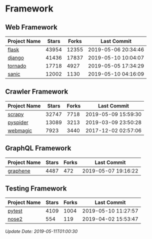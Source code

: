 # Framework

## Web Framework

| Project Name | Stars | Forks | Last Commit |
| ------------ | ----- | ----- | ----------- |
| [flask](https://github.com/pallets/flask) | 43954 | 12355 | 2019-05-06 20:34:46 |
| [django](https://github.com/django/django) | 41436 | 17837 | 2019-05-10 10:04:07 |
| [tornado](https://github.com/tornadoweb/tornado) | 17718 | 4927 | 2019-05-05 17:34:29 |
| [sanic](https://github.com/huge-success/sanic) | 12002 | 1130 | 2019-05-10 04:16:09 |

## Crawler Framework

| Project Name | Stars | Forks | Last Commit |
| ------------ | ----- | ----- | ----------- |
| [scrapy](https://github.com/scrapy/scrapy) | 32747 | 7718 | 2019-05-09 15:59:30 |
| [pyspider](https://github.com/binux/pyspider) | 13089 | 3213 | 2019-03-09 23:50:28 |
| [webmagic](https://github.com/code4craft/webmagic) | 7923 | 3440 | 2017-12-02 02:57:06 |

## GraphQL Framework

| Project Name | Stars | Forks | Last Commit |
| ------------ | ----- | ----- | ----------- |
| [graphene](https://github.com/graphql-python/graphene) | 4487 | 472 | 2019-05-07 19:16:22 |

## Testing Framework

| Project Name | Stars | Forks | Last Commit |
| ------------ | ----- | ----- | ----------- |
| [pytest](https://github.com/pytest-dev/pytest) | 4109 | 1004 | 2019-05-10 11:27:57 |
| [nose2](https://github.com/nose-devs/nose2) | 554 | 119 | 2019-04-02 15:53:47 |

*Update Date: 2019-05-11T01:00:30*